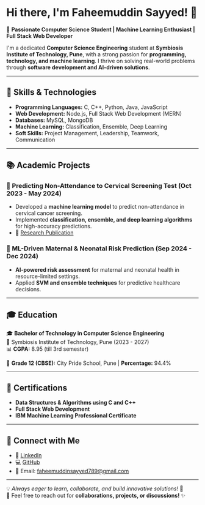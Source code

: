 # Hi there, I'm Faheemuddin Sayyed! 👋

🚀 **Passionate Computer Science Student | Machine Learning Enthusiast | Full Stack Web Developer**

I'm a dedicated **Computer Science Engineering** student at **Symbiosis Institute of Technology, Pune**, with a strong passion for **programming, technology, and machine learning**. I thrive on solving real-world problems through **software development and AI-driven solutions**.

---

## 🔧 Skills & Technologies

- **Programming Languages:** C, C++, Python, Java, JavaScript
- **Web Development:** Node.js, Full Stack Web Development (MERN)
- **Databases:** MySQL, MongoDB
- **Machine Learning:** Classification, Ensemble, Deep Learning
- **Soft Skills:** Project Management, Leadership, Teamwork, Communication

---

## 📚 Academic Projects

### 🔹 Predicting Non-Attendance to Cervical Screening Test (Oct 2023 - May 2024)
- Developed a **machine learning model** to predict non-attendance in cervical cancer screening.
- Implemented **classification, ensemble, and deep learning algorithms** for high-accuracy predictions.
- 📄 [Research Publication](https://onlinelibrary.wiley.com/doi/10.1111/phn.13334)

### 🔹 ML-Driven Maternal & Neonatal Risk Prediction (Sep 2024 - Dec 2024)
- **AI-powered risk assessment** for maternal and neonatal health in resource-limited settings.
- Applied **SVM and ensemble techniques** for predictive healthcare decisions.

---

## 🎓 Education

🎓 **Bachelor of Technology in Computer Science Engineering**  
📍 Symbiosis Institute of Technology, Pune (2023 - 2027)  
📊 **CGPA:** 8.95 (till 3rd semester)  

🏫 **Grade 12 (CBSE):** City Pride School, Pune | **Percentage:** 94.4%  

---

## 📜 Certifications

- **Data Structures & Algorithms using C and C++**
- **Full Stack Web Development**
- **IBM Machine Learning Professional Certificate**

---

## 📌 Connect with Me

- 🔗 [LinkedIn](https://www.linkedin.com/in/faheem219/)
- 💻 [GitHub](https://github.com/Faheem219)
- 📧 Email: faheemuddinsayyed789@gmail.com

---

💡 *Always eager to learn, collaborate, and build innovative solutions!* 🚀  
🌟 Feel free to reach out for **collaborations, projects, or discussions!** ✨

